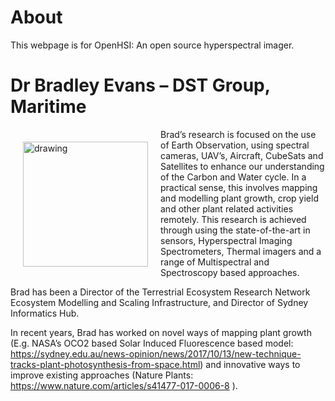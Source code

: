 # About

This webpage is for OpenHSI: An open source hyperspectral imager.

# Dr Bradley Evans – DST Group, Maritime
<img src="https://www.cuava.com.au/wordpress/wp-content/uploads/bradevans.jpg" alt="drawing" width="200" align="left" hspace="20pixels" vspace="20pixels"/>

Brad’s research is focused on the use of Earth Observation, using spectral cameras, UAV’s, Aircraft, CubeSats and Satellites to enhance our understanding of the Carbon and Water cycle. In a practical sense, this involves mapping and modelling plant growth, crop yield and other plant related activities remotely. This research is achieved through using the state-of-the-art in sensors, Hyperspectral Imaging Spectrometers, Thermal imagers and a range of Multispectral and Spectroscopy based approaches.

Brad has been a Director of the Terrestrial Ecosystem Research Network Ecosystem Modelling and Scaling Infrastructure, and Director of Sydney Informatics Hub.

In recent years, Brad has worked on novel ways of mapping plant growth (E.g. NASA’s OCO2 based Solar Induced Fluorescence based model: https://sydney.edu.au/news-opinion/news/2017/10/13/new-technique-tracks-plant-photosynthesis-from-space.html) and innovative ways to improve existing approaches (Nature Plants: https://www.nature.com/articles/s41477-017-0006-8 ).

